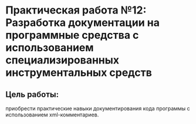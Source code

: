 # Практическая работа №12: Разработка документации на программные средства с использованием специализированных инструментальных средств 

## Цель работы:

приобрести практические навыки
документирования кода программы с использованием xml-комментариев.
